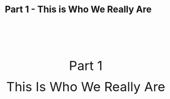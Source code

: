 # Part 1 - This is Who We Really Are

<br/><br/><br/><br/><br/><br/>

<center><span style="font-size:40px">Part 1</span><br/><br/>
<span style="font-size:40px">This Is Who We Really Are</span></center>

<div style="break-after:page"></div>